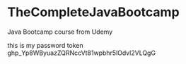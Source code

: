 # TheCompleteJavaBootcamp
Java Bootcamp course from Udemy

this is my password token 
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
